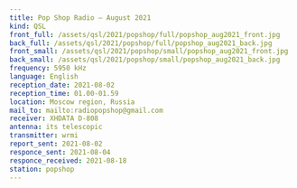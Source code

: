 ```yaml
---
title: Pop Shop Radio — August 2021
kind: QSL
front_full: /assets/qsl/2021/popshop/full/popshop_aug2021_front.jpg
back_full: /assets/qsl/2021/popshop/full/popshop_aug2021_back.jpg
front_small: /assets/qsl/2021/popshop/small/popshop_aug2021_front.jpg
back_small: /assets/qsl/2021/popshop/small/popshop_aug2021_back.jpg
frequency: 5950 kHz
language: English
reception_date: 2021-08-02
reception_time: 01.00-01.59
location: Moscow region, Russia
mail_to: mailto:radiopopshop@gmail.com
receiver: XHDATA D-808
antenna: its telescopic
transmitter: wrmi
report_sent: 2021-08-02
responce_sent: 2021-08-04
responce_received: 2021-08-18
station: popshop
---
```

